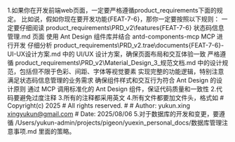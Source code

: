 1.如果你在开发前端web页面，一定要严格遵循product_requirements下面的规定。
比如说，假如你现在要开发功能{FEAT-7-6}，那你一定要按照以下规则：
    一定要仔细阅读 product_requirements\PRD_v2\features\{FEAT-7-6} 状态码信息管理.md 页面
    使用 Ant Design 组件库并结合 antd-components-mcp MCP 进行开发
    仔细分析 product_requirements\PRD_v2\.trae\documents\{FEAT-7-6}-UI-UX设计方案.md 中的 UI/UX 设计方案，确保页面布局和交互体验一致
    严格遵循 product_requirements\PRD_v2\Material_Design_3_规范文档.md 中的设计规范，包括但不限于色彩、间距、字体等视觉要素
    实现完整的功能逻辑，特别注意满足状态码信息管理的业务需求
    确保组件样式和交互行为符合 Ant Design 的设计原则
    通过 MCP 调用标准化的 Ant Design 组件，保证代码质量和一致性
2.代码要避免过度注释
3.所有的注释都采用英文
4.所有文件都要加文件头，格式如
    # Copyright(c) 2025
    # All rights reserved.
    #
    # Author: yukun.xing <xingyukun@gmail.com>
    # Date:   2025/08/06
5.对于数据库的开发和变更，要遵循 /Users/yukun-admin/projects/pigeon/yuexin_personal_docs/数据库管理注意事项.md 里面的策略。

